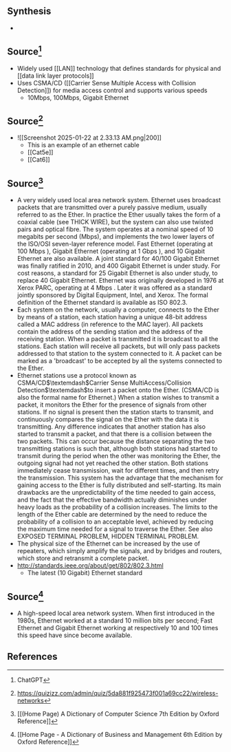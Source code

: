 ## Synthesis
- 
## Source[^1]
- Widely used [[LAN]] technology that defines standards for physical and [[data link layer protocols]]
- Uses CSMA/CD ([[Carrier Sense Multiple Access with Collision Detection]]) for media access control and supports various speeds
	- 10Mbps, 100Mbps, Gigabit Ethernet

## Source[^2]
- ![[Screenshot 2025-01-22 at 2.33.13 AM.png|200]]
	- This is an example of an ethernet cable
	- [[Cat5e]]
	- [[Cat6]]

## Source[^3]
- A very widely used local area network system. Ethernet uses broadcast packets that are transmitted over a purely passive medium, usually referred to as the Ether. In practice the Ether usually takes the form of a coaxial cable (see THICK WIRE), but the system can also use twisted pairs and optical fibre. The system operates at a nominal speed of 10 megabits per second (Mbps), and implements the two lower layers of the ISO/OSI seven-layer reference model. Fast Ethernet (operating at 100 Mbps ), Gigabit Ethernet (operating at 1 Gbps ), and 10 Gigabit Ethernet are also available. A joint standard for 40/100 Gigabit Ethernet was finally ratified in 2010, and 400 Gigabit Ethernet is under study. For cost reasons, a standard for 25 Gigabit Ethernet is also under study, to replace 40 Gigabit Ethernet. Ethernet was originally developed in 1976 at Xerox PARC, operating at 4 Mbps . Later it was offered as a standard jointly sponsored by Digital Equipment, Intel, and Xerox. The formal definition of the Ethernet standard is available as ISO 802.3.
- Each system on the network, usually a computer, connects to the Ether by means of a station, each station having a unique 48-bit address called a MAC address (in reference to the MAC layer). All packets contain the address of the sending station and the address of the receiving station. When a packet is transmitted it is broadcast to all the stations. Each station will receive all packets, but will only pass packets addressed to that station to the system connected to it. A packet can be marked as a 'broadcast' to be accepted by all the systems connected to the Ether.
- Ethernet stations use a protocol known as CSMA/CD$\textemdash$Carrier Sense MultiAccess/Collision Detection$\textemdash$to insert a packet onto the Ether. (CSMA/CD is also the formal name for Ethernet.) When a station wishes to transmit a packet, it monitors the Ether for the presence of signals from other stations. If no signal is present then the station starts to transmit, and continuously compares the signal on the Ether with the data it is transmitting. Any difference indicates that another station has also started to transmit a packet, and that there is a collision between the two packets. This can occur because the distance separating the two transmitting stations is such that, although both stations had started to transmit during the period when the other was monitoring the Ether, the outgoing signal had not yet reached the other station. Both stations immediately cease transmission, wait for different times, and then retry the transmission. This system has the advantage that the mechanism for gaining access to the Ether is fully distributed and self-starting. Its main drawbacks are the unpredictability of the time needed to gain access, and the fact that the effective bandwidth actually diminishes under heavy loads as the probability of a collision increases. The limits to the length of the Ether cable are determined by the need to reduce the probability of a collision to an acceptable level, achieved by reducing the maximum time needed for a signal to traverse the Ether. See also EXPOSED TERMINAL PROBLEM, HIDDEN TERMINAL PROBLEM.
- The physical size of the Ethernet can be increased by the use of repeaters, which simply amplify the signals, and by bridges and routers, which store and retransmit a complete packet.
- http://standards.ieee.org/about/get/802/802.3.html
	- The latest (10 Gigabit) Ethernet standard
## Source[^4]
- A high-speed local area network system. When first introduced in the 1980s, Ethernet worked at a standard 10 million bits per second; Fast Ethernet and Gigabit Ethernet working at respectively 10 and 100 times this speed have since become available.
## References

[^1]: ChatGPT
[^2]: https://quizizz.com/admin/quiz/5da881f925473f001a69cc22/wireless-networks
[^3]: [[(Home Page) A Dictionary of Computer Science 7th Edition by Oxford Reference]]
[^4]: [[Home Page - A Dictionary of Business and Management 6th Edition by Oxford Reference]]